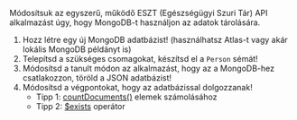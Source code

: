 Módosítsuk az egyszerű, működő ESZT (Egészségügyi Szuri Tár) API alkalmazást úgy, hogy MongoDB-t használjon az adatok tárolására.

1.  Hozz létre egy új MongoDB adatbázist! (használhatsz Atlas-t vagy akár lokális MongoDB példányt is)
2.  Telepítsd a szükséges csomagokat, készítsd el a `Person` sémát!
3.  Módosítsd a tanult módon az alkalmazást, hogy az a MongoDB-hez csatlakozzon, töröld a JSON adatbázist!
4.  Módosítsd a végpontokat, hogy az adatbázissal dolgozzanak!
    -   Tipp 1: [countDocuments()](https://docs.mongodb.com/manual/reference/method/db.collection.countDocuments/) elemek számolásához
    -   Tipp 2: [$exists](https://docs.mongodb.com/manual/reference/operator/query/exists/) operátor